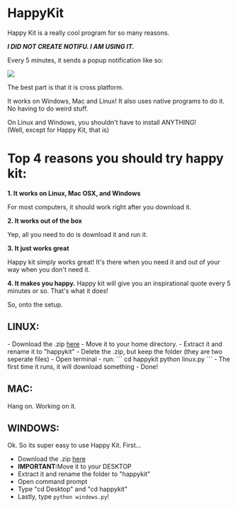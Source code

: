 HappyKit
========
Happy Kit is a really cool program for so many reasons. 

***I DID NOT CREATE NOTIFU. I AM USING IT.***

Every 5 minutes, it sends a popup notification like so:

<img src="http://nexae.ryanzaleski.com/img/HappyCrop.JPG">

The best part is that it is cross platform.

It works on Windows, Mac and Linux! It also uses native programs to do it. No having to do weird stuff.

On Linux and Windows, you shouldn't have to install ANYTHING!
<br />
(Well, except for Happy Kit, that is)

<h1>Top 4 reasons you should try happy kit:</h1>

<b>1. It works on Linux, Mac OSX, and Windows</b>

For most computers, it should work right after you download it.

<b>2. It works out of the box</b>

Yep, all you need to do is download it and run it.

<b>3. It just works great</b>

Happy kit simply works great! It's there when you need it and out of your way when you don't need it.

<b>4. It makes you happy.</b>
Happy kit will give you an inspirational quote every 5 minutes or so. That's what it does!

So, onto the setup.

<h2>LINUX:</h2>
- Download the .zip <a href="https://github.com/Nexae/HappyKit/archive/master.zip">here</a>
- Move it to your home directory.
- Extract it and rename it to "happykit" 
- Delete the .zip, but keep the folder (they are two seperate files)
- Open terminal
- run:
```
cd happykit
python linux.py
```
- The first time it runs, it will download something
- Done! 


<h2>MAC: </h2>
Hang on. Working on it.


<h2>WINDOWS: </h2>
Ok. So its super easy to use Happy Kit. First...

- Download the .zip <a href="https://github.com/Nexae/HappyKit/archive/master.zip">here</a>
- <b>IMPORTANT:</b>Move it to your DESKTOP
- Extract it and rename the folder to "happykit"
- Open command prompt
- Type "cd Desktop" and "cd happykit"
- Lastly, type <code>python windows.py</code>!
